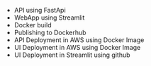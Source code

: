 * API using FastApi 
* WebApp using Streamlit
* Docker build
* Publishing to Dockerhub
* API Deployment in AWS using Docker Image
* UI Deployment in AWS using Docker Image
* UI Deployment in Streamlit using github
